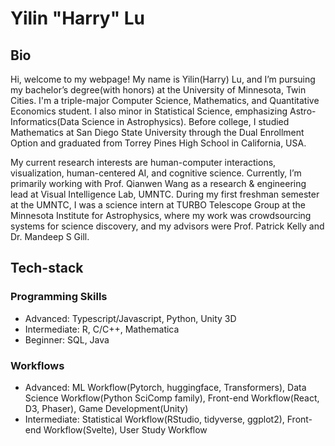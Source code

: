 # Yilin "Harry" Lu

## Bio

Hi, welcome to my webpage! My name is Yilin(Harry) Lu, and I’m pursuing my bachelor’s degree(with honors) at the University of Minnesota, Twin Cities. I'm a triple-major Computer Science, Mathematics, and Quantitative Economics student. I also minor in Statistical Science, emphasizing Astro-Informatics(Data Science in Astrophysics). Before college, I studied Mathematics at San Diego State University through the Dual Enrollment Option and graduated from Torrey Pines High School in California, USA. 

My current research interests are human-computer interactions, visualization, human-centered AI, and cognitive science. Currently, I’m primarily working with Prof. Qianwen Wang as a research & engineering lead at Visual Intelligence Lab, UMNTC. During my first freshman semester at the UMNTC, I was a science intern at TURBO Telescope Group at the Minnesota Institute for Astrophysics, where my work was crowdsourcing systems for science discovery, and my advisors were Prof. Patrick Kelly and Dr. Mandeep S Gill.

## Tech-stack

### Programming Skills

- Advanced: Typescript/Javascript, Python, Unity 3D
- Intermediate: R, C/C++, Mathematica
- Beginner: SQL, Java

### Workflows

- Advanced: ML Workflow(Pytorch, huggingface, Transformers), Data Science Workflow(Python SciComp family), Front-end Workflow(React, D3, Phaser), Game Development(Unity)
- Intermediate: Statistical Workflow(RStudio, tidyverse, ggplot2), Front-end Workflow(Svelte), User Study Workflow
